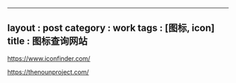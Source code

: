 
---
layout : post
category : work
tags : [图标, icon]
title : 图标查询网站
---

<https://www.iconfinder.com/>

<https://thenounproject.com/>
